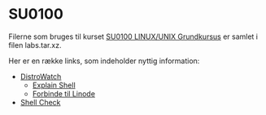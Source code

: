 # SU0100

Filerne som bruges til kurset [SU0100 LINUX/UNIX Grundkursus](https://github.com/SuperUsersDK/SU0100) er samlet i filen labs.tar.xz.  

Her er en række links, som indeholder nyttig information:

  * [DistroWatch](https://distrowatch.com/)
	* [Explain Shell](https://explainshell.com/)
	* [Forbinde til Linode](https://github.com/SuperUsersDK/Linodes)
  * [Shell Check](https://www.shellcheck.net/)




